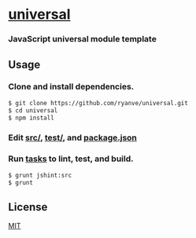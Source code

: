 # [universal](../../)
### JavaScript universal module template

## Usage

### Clone and install dependencies.

```sh
$ git clone https://github.com/ryanve/universal.git
$ cd universal
$ npm install
```

### Edit [src/](src/), [test/](test/), and [package.json](package.json)

### Run [tasks](GruntFile.js) to lint, test, and build.

```sh
$ grunt jshint:src
$ grunt
```

## License

[MIT](http://opensource.org/licenses/MIT)